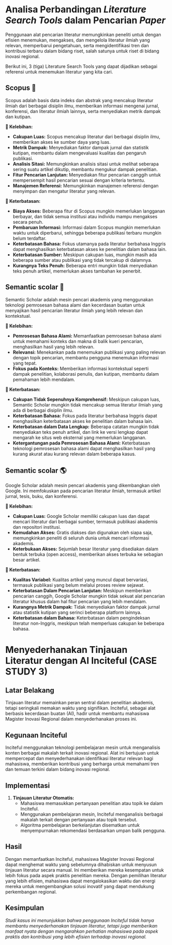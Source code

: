 # Analisa Perbandingan _Literature Search Tools_ dalam Pencarian _Paper_

Penggunaan alat pencarian literatur memungkinkan peneliti untuk dengan efisien menemukan, mengakses, dan mengelola literatur ilmiah yang relevan, memperbarui pengetahuan, serta mengidentifikasi tren dan kontribusi terbaru dalam bidang riset, salah satunya untuk riset di bidang inovasi regional.

Berikut ini, 3 (tiga) Literature Search Tools yang dapat dijadikan sebagai referensi untuk menemukan literatur yang kita cari.
## Scopus 📖
Scopus adalah basis data indeks dan abstrak yang mencakup literatur ilmiah dari berbagai disiplin ilmu, memberikan informasi mengenai jurnal, konferensi, dan literatur ilmiah lainnya, serta menyediakan metrik dampak dan kutipan.

**🔼 Kelebihan:**
- **Cakupan Luas:** Scopus mencakup literatur dari berbagai disiplin ilmu, memberikan akses ke sumber daya yang luas.
- **Metrik Dampak:** Menyediakan faktor dampak jurnal dan statistik kutipan, membantu dalam mengevaluasi kualitas dan pengaruh publikasi.
- **Analisis Sitasi:** Memungkinkan analisis sitasi untuk melihat seberapa sering suatu artikel dikutip, membantu mengukur dampak penelitian.
- **Fitur Pencarian Lanjutan:** Menyediakan fitur pencarian canggih untuk mempersempit hasil pencarian sesuai dengan kriteria tertentu.
- **Manajemen Referensi:** Memungkinkan manajemen referensi dengan menyimpan dan mengatur literatur yang relevan.

**🔽 Keterbatasan:**
- **Biaya Akses:** Beberapa fitur di Scopus mungkin memerlukan langganan berbayar, dan tidak semua institusi atau individu mampu mengakses secara penuh.
- **Pembaruan Informasi:** Informasi dalam Scopus mungkin memerlukan waktu untuk diperbarui, sehingga beberapa publikasi terbaru mungkin belum terdaftar.
- **Keterbatasan Bahasa:** Fokus utamanya pada literatur berbahasa Inggris dapat menghasilkan keterbatasan akses ke penelitian dalam bahasa lain.
- **Keterbatasan Sumber:** Meskipun cakupan luas, mungkin masih ada beberapa sumber atau publikasi yang tidak tercakup di dalamnya.
- **Kurangnya Teks Penuh:** Beberapa entri mungkin tidak menyediakan teks penuh artikel, memerlukan akses tambahan ke penerbit.

 ## Semantic scolar 🔎
Semantic Scholar adalah mesin pencari akademis yang menggunakan teknologi pemrosesan bahasa alami dan kecerdasan buatan untuk menyajikan hasil pencarian literatur ilmiah yang lebih relevan dan kontekstual.

**🔼 Kelebihan:**
- **Pemrosesan Bahasa Alami:** Memanfaatkan pemrosesan bahasa alami untuk memahami konteks dan makna di balik kueri pencarian, menghasilkan hasil yang lebih relevan.
- **Relevansi:** Menekankan pada menemukan publikasi yang paling relevan dengan topik pencarian, membantu pengguna menemukan informasi yang tepat.
- **Fokus pada Konteks:** Memberikan informasi kontekstual seperti dampak penelitian, kolaborasi penulis, dan kutipan, membantu dalam pemahaman lebih mendalam.

**🔽 Keterbatasan:**
- **Cakupan Tidak Sepenuhnya Komprehensif:** Meskipun cakupan luas, Semantic Scholar mungkin tidak mencakup semua literatur ilmiah yang ada di berbagai disiplin ilmu.
- **Keterbatasan Bahasa:** Fokus pada literatur berbahasa Inggris dapat menghasilkan keterbatasan akses ke penelitian dalam bahasa lain.
- **Keterbatasan dalam Data Lengkap:** Beberapa catatan mungkin tidak menyediakan teks penuh artikel, dan link ke versi lengkap dapat mengarah ke situs web eksternal yang memerlukan langganan.
- **Ketergantungan pada Pemrosesan Bahasa Alami:** Keterbatasan teknologi pemrosesan bahasa alami dapat menghasilkan hasil yang kurang akurat atau kurang relevan dalam beberapa kasus.

 ## Semantic scolar 🌎
Google Scholar adalah mesin pencari akademis yang dikembangkan oleh Google. Ini memfokuskan pada pencarian literatur ilmiah, termasuk artikel jurnal, tesis, buku, dan konferensi.

**🔼 Kelebihan:**
- **Cakupan Luas:** Google Scholar memiliki cakupan luas dan dapat mencari literatur dari berbagai sumber, termasuk publikasi akademis dan repositori institusi.
- **Kemudahan Akses:** Gratis diakses dan digunakan oleh siapa saja, memungkinkan peneliti di seluruh dunia untuk mencari informasi akademis.
- **Keterbukaan Akses:** Sejumlah besar literatur yang disediakan dalam bentuk terbuka (open access), memberikan akses terbuka ke sebagian besar artikel.

**🔽 Keterbatasan:**
- **Kualitas Variabel:** Kualitas artikel yang muncul dapat bervariasi, termasuk publikasi yang belum melalui proses review sejawat.
- **Keterbatasan Dalam Pencarian Lanjutan:** Meskipun memberikan pencarian canggih, Google Scholar mungkin tidak sekuat alat pencarian literatur khusus dalam hal fitur pencarian yang lebih mendalam.
- **Kurangnya Metrik Dampak:** Tidak menyediakan faktor dampak jurnal atau statistik kutipan yang serinci beberapa platform lainnya.
- **Keterbatasan dalam Bahasa:** Keterbatasan dalam pengindeksan literatur non-Inggris, meskipun telah memperluas cakupan ke beberapa bahasa.


# Menyederhanakan Tinjauan Literatur dengan AI Inciteful (CASE STUDY 3)

## Latar Belakang

Tinjauan literatur memainkan peran sentral dalam penelitian akademis, tetapi seringkali memakan waktu yang signifikan. Inciteful, sebagai alat berbasis kecerdasan buatan (AI), hadir untuk membantu mahasiswa Magister Inovasi Regional dalam menyederhanakan proses ini.

## Kegunaan Inciteful

Inciteful menggunakan teknologi pembelajaran mesin untuk menganalisis konten berbagai makalah terkait inovasi regional. Alat ini bertujuan untuk mempercepat dan menyederhanakan identifikasi literatur relevan bagi mahasiswa, memberikan kontribusi yang berharga untuk memahami tren dan temuan terkini dalam bidang inovasi regional.

## Implementasi

1. **Tinjauan Literatur Otomatis:**
   - Mahasiswa memasukkan pertanyaan penelitian atau topik ke dalam Inciteful.
   - Menggunakan pembelajaran mesin, Inciteful menganalisis berbagai makalah terkait dengan pertanyaan atau topik tersebut.
   - Algoritma pembelajaran berkelanjutan disematkan untuk menyempurnakan rekomendasi berdasarkan umpan balik pengguna.

## Hasil

Dengan memanfaatkan Inciteful, mahasiswa Magister Inovasi Regional dapat menghemat waktu yang sebelumnya dihabiskan untuk menyusun tinjauan literatur secara manual. Ini memberikan mereka kesempatan untuk lebih fokus pada aspek praktis penelitian mereka. Dengan pemilihan literatur yang lebih efisien, mahasiswa dapat mengalokasikan waktu dan energi mereka untuk mengembangkan solusi inovatif yang dapat mendukung perkembangan regional.

## Kesimpulan

*Studi kasus ini menunjukkan bahwa penggunaan Inciteful tidak hanya membantu menyederhanakan tinjauan literatur, tetapi juga memberikan manfaat nyata dengan mengarahkan perhatian mahasiswa pada aspek praktis dan kontribusi yang lebih efisien terhadap inovasi regional.*
